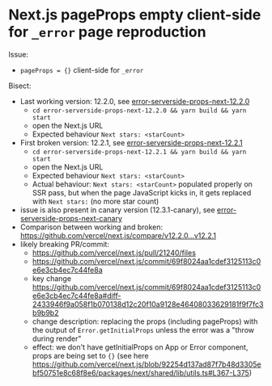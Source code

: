 # Next.js pageProps empty client-side for `_error` page reproduction

Issue: 
- `pageProps = {}` client-side for `_error`

Bisect:
- Last working version: 12.2.0, see [error-serverside-props-next-12.2.0](./error-serverside-props-next-12.2.0)
  - `cd error-serverside-props-next-12.2.0 && yarn build && yarn start`
  - open the Next.js URL
  - Expected behaviour `Next stars: <starCount>`
- First broken version: 12.2.1, see [error-serverside-props-next-12.2.1](./error-serverside-props-next-12.2.1)
  - `cd error-serverside-props-next-12.2.1 && yarn build && yarn start`
  - open the Next.js URL
  - Expected behaviour `Next stars: <starCount>`
  - Actual behaviour: `Next stars: <starCount>` populated properly on SSR pass, but when the page JavaScript kicks in, it gets replaced with `Next stars:` (no more star count)
- issue is also present in canary version (12.3.1-canary), see [error-serverside-props-next-canary](./error-serverside-props-next-canary)
- Comparison between working and broken: https://github.com/vercel/next.js/compare/v12.2.0...v12.2.1
- likely breaking PR/commit:
  - https://github.com/vercel/next.js/pull/21240/files
  - https://github.com/vercel/next.js/commit/69f8024aa1cdef3125113c0e6e3cb4ec7c44fe8a
  - key change https://github.com/vercel/next.js/commit/69f8024aa1cdef3125113c0e6e3cb4ec7c44fe8a#diff-2433946f9a058f1b070138d12c20f10a9128e46408033629181f9f7fc3b9b9b2
  - change description: replacing the props (including pageProps) with the output of `Error.getInitialProps` unless the error was a "throw during render"
  - effect: we don't have getInitialProps on App or Error component, props are being set to `{}` (see here https://github.com/vercel/next.js/blob/92254d137ad87f7b48d3305ebf50751e8c68f8e6/packages/next/shared/lib/utils.ts#L367-L375)